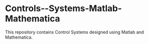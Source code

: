 # Controls--Systems-Matlab-Mathematica
This repository contains Control Systems designed using Matlab and Mathematica.
